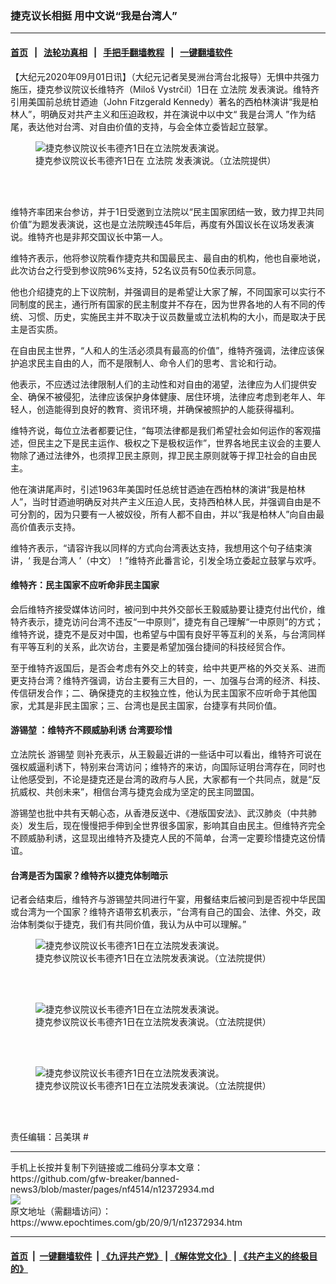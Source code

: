 ### 捷克议长相挺 用中文说“我是台湾人”
------------------------

#### [首页](https://github.com/gfw-breaker/banned-news3/blob/master/README.md) &nbsp;&nbsp;|&nbsp;&nbsp; [法轮功真相](https://github.com/begood0513/basic/blob/master/README.md)  &nbsp;&nbsp;|&nbsp;&nbsp; [手把手翻墙教程](https://github.com/gfw-breaker/guides/wiki)  &nbsp;&nbsp;|&nbsp;&nbsp; [一键翻墙软件](https://github.com/gfw-breaker/nogfw/blob/master/README.md)  



<div><p>
 【大纪元2020年09月01日讯】（大纪元记者吴旻洲台湾台北报导）无惧中共强力施压，捷克参议院议长维特齐（Miloš Vystrčil）1日在
 <ok href="https://www.epochtimes.com/gb/tag/%E7%AB%8B%E6%B3%95%E9%99%A2.html">
  立法院
 </ok>
 发表演说。维特齐引用美国前总统甘迺迪（John Fitzgerald Kennedy）著名的西柏林演讲“我是柏林人”，明确反对共产主义和压迫政权，并在演说中以中文“
 <ok href="https://www.epochtimes.com/gb/tag/%E6%88%91%E6%98%AF%E5%8F%B0%E6%B9%BE%E4%BA%BA.html">
  我是台湾人
 </ok>
 ”作为结尾，表达他对台湾、对自由价值的支持，与会全体立委皆起立鼓掌。
</p>
<figure class="wp-caption aligncenter" id="12372940" style="width: 500px">
 <img alt="捷克参议院议长韦德齐1日在立法院发表演说。" src="https://i.epochtimes.com/assets/uploads/2020/09/1e13f6c87e1ec31feb31f7cce83a18f1-450x300.jpg"/>
 <br/><figcaption class="wp-caption-text">
  捷克参议院议长韦德齐1日在
  <ok href="https://www.epochtimes.com/gb/tag/%E7%AB%8B%E6%B3%95%E9%99%A2.html">
   立法院
  </ok>
  发表演说。（立法院提供）
 </figcaption><br/>
</figure><br/>
<p>
 维特齐率团来台参访，并于1日受邀到立法院以“民主国家团结一致，致力捍卫共同价值”为题发表演说，这也是立法院睽违45年后，再度有外国议长在议场发表演说。维特齐也是非邦交国议长中第一人。
</p>
<p>
 维特齐表示，他将参议院看作捷克共和国最民主、最自由的机构，他也自豪地说，此次访台之行受到参议院96%支持，52名议员有50位表示同意。
</p>
<p>
 他也介绍捷克的上下议院制，并强调目的是希望让大家了解，不同国家可以实行不同制度的民主，通行所有国家的民主制度并不存在，因为世界各地的人有不同的传统、习惯、历史，实施民主并不取决于议员数量或立法机构的大小，而是取决于民主是否实质。
</p>
<p>
 在自由民主世界，“人和人的生活必须具有最高的价值”，维特齐强调，法律应该保护追求民主自由的人，而不是限制人、命令人们的思考、言论和行动。
</p>
<p>
 他表示，不应透过法律限制人们的主动性和对自由的渴望，法律应为人们提供安全、确保不被侵犯，法律应该保护身体健康、居住环境，法律应考虑到老年人、年轻人，创造能得到良好的教育、资讯环境，并确保被照护的人能获得福利。
</p>
<p>
 维特齐说，每位立法者都要记住，“每项法律都是我们希望社会如何运作的客观描述，但民主之下是民主运作、极权之下是极权运作”，世界各地民主议会的主要人物除了通过法律外，也须捍卫民主原则，捍卫民主原则就等于捍卫社会的自由民主。
</p>
<p>
 他在演讲尾声时，引述1963年美国时任总统甘迺迪在西柏林的演讲“我是柏林人”，当时甘迺迪明确反对共产主义压迫人民，支持西柏林人民，并强调自由是不可分割的，因为只要有一人被奴役，所有人都不自由，并以“我是柏林人”向自由最高价值表示支持。
</p>
<p>
 维特齐表示，“请容许我以同样的方式向台湾表达支持，我想用这个句子结束演讲，‘
 <ok href="https://www.epochtimes.com/gb/tag/%E6%88%91%E6%98%AF%E5%8F%B0%E6%B9%BE%E4%BA%BA.html">
  我是台湾人
 </ok>
 ’（中文）！”维特齐此番言论，引发全场立委起立鼓掌与欢呼。
</p>
<h4>
 维特齐：民主国家不应听命非民主国家
</h4>
<p>
 会后维特齐接受媒体访问时，被问到中共外交部长王毅威胁要让捷克付出代价，维特齐表示，捷克访问台湾不违反“一中原则”，捷克有自己理解“一中原则”的方式；维特齐说，捷克不是反对中国，也希望与中国有良好平等互利的关系，与台湾同样有平等互利的关系，此次访台，主要是希望加强台捷间的科技经贸合作。
</p>
<p>
 至于维特齐返国后，是否会考虑有外交上的转变，给中共更严格的外交关系、进而更支持台湾？维特齐强调，访台主要有三大目的，一、加强与台湾的经济、科技、传信研发合作；二、确保捷克的主权独立性，他认为民主国家不应听命于其他国家，尤其是非民主国家；三、台湾也是民主国家，台捷享有共同价值。
</p>
<h4>
 <ok href="https://www.epochtimes.com/gb/tag/%E6%B8%B8%E9%94%A1%E5%A0%83.html">
  游锡堃
 </ok>
 ：维特齐不顾威胁利诱 台湾要珍惜
</h4>
<p>
 立法院长
 <ok href="https://www.epochtimes.com/gb/tag/%E6%B8%B8%E9%94%A1%E5%A0%83.html">
  游锡堃
 </ok>
 则补充表示，从王毅最近讲的一些话中可以看出，维特齐可说在强权威逼利诱下，特别来台湾访问；维特齐的来访，向国际证明台湾存在，同时也让他感受到，不论是捷克还是台湾的政府与人民，大家都有一个共同点，就是“反抗威权、共创未来”，相信台湾与捷克会成为坚定的民主同盟国。
</p>
<p>
 游锡堃也批中共有天朝心态，从香港反送中、《港版国安法》、武汉肺炎（中共肺炎）发生后，现在慢慢把手伸到全世界很多国家，影响其自由民主。但维特齐完全不顾威胁利诱，这显现出维特齐及捷克人民的不简单，台湾一定要珍惜捷克这份情谊。
</p>
<h4>
 台湾是否为国家？维特齐以捷克体制暗示
</h4>
<p>
 记者会结束后，维特齐与游锡堃共同进行午宴，用餐结束后被问到是否视中华民国或台湾为一个国家？维特齐语带玄机表示，“台湾有自己的国会、法律、外交，政治体制类似于捷克，我们有共同价值，我认为从中可以理解。”
</p>
<p>
 <center>
 </center>
</p>
<figure class="wp-caption aligncenter" id="12372939" style="width: 500px">
 <img alt="捷克参议院议长韦德齐1日在立法院发表演说。" src="https://i.epochtimes.com/assets/uploads/2020/09/8bd3761e393ec786080fb6ffe6357572-450x300.jpg"/>
 <br/><figcaption class="wp-caption-text">
  捷克参议院议长韦德齐1日在立法院发表演说。（立法院提供）
 </figcaption><br/>
</figure><br/>
<figure class="wp-caption aligncenter" id="12372938" style="width: 500px">
 <img alt="捷克参议院议长韦德齐1日在立法院发表演说。" src="https://i.epochtimes.com/assets/uploads/2020/09/afbc10aadcd993c11fa621fb3f21668e-450x300.jpg"/>
 <br/><figcaption class="wp-caption-text">
  捷克参议院议长韦德齐1日在立法院发表演说。（立法院提供）
 </figcaption><br/>
</figure><br/>
<figure class="wp-caption aligncenter" id="12372937" style="width: 500px">
 <img alt="捷克参议院议长韦德齐1日在立法院发表演说。" src="https://i.epochtimes.com/assets/uploads/2020/09/e564b162c0de38fda1b82d8183a9d375-450x300.jpg"/>
 <br/><figcaption class="wp-caption-text">
  捷克参议院议长韦德齐1日在立法院发表演说。（立法院提供）
 </figcaption><br/>
</figure><br/>
<p>
 责任编辑：吕美琪 #
</p>
</div>
<hr/>
手机上长按并复制下列链接或二维码分享本文章：<br/>
https://github.com/gfw-breaker/banned-news3/blob/master/pages/nf4514/n12372934.md <br/>
<a href='https://github.com/gfw-breaker/banned-news3/blob/master/pages/nf4514/n12372934.md'><img src='https://github.com/gfw-breaker/banned-news3/blob/master/pages/nf4514/n12372934.md.png'/></a> <br/>
原文地址（需翻墙访问）：https://www.epochtimes.com/gb/20/9/1/n12372934.htm


------------------------
#### [首页](https://github.com/gfw-breaker/banned-news3/blob/master/README.md) &nbsp;|&nbsp; [一键翻墙软件](https://github.com/gfw-breaker/nogfw/blob/master/README.md) &nbsp;| [《九评共产党》](https://github.com/gfw-breaker/9ping.md/blob/master/README.md#九评之一评共产党是什么) | [《解体党文化》](https://github.com/gfw-breaker/jtdwh.md/blob/master/README.md) | [《共产主义的终极目的》](https://github.com/gfw-breaker/gczydzjmd.md/blob/master/README.md)


<img src='http://gfw-breaker.win/banned-news3/pages/nf4514/n12372934.md' width='0px' height='0px'/>